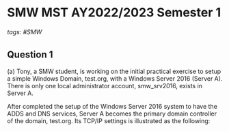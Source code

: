 # SMW MST AY2022/2023 Semester 1

###### tags: #SMW 

## Question 1 
(a) Tony, a SMW student, is working on the initial practical exercise to setup a simple Windows Domain, test.org, with a Windows Server 2016 (Server A). There is only one local administrator account, smw_srv2016, exists in Server A.

After completed the setup of the Windows Server 2016 system to have the ADDS and DNS services, Server A becomes the primary domain controller of the domain, test.org. Its TCP/IP settings is illustrated as the following: